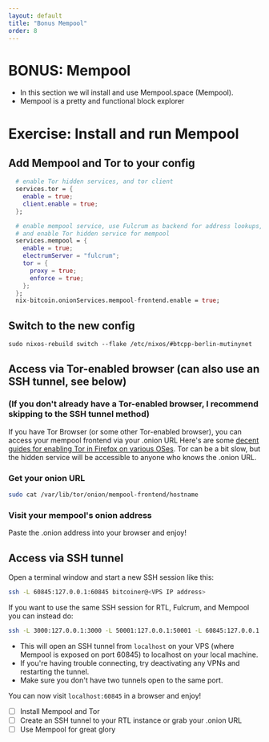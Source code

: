 ```yaml
---
layout: default
title: "Bonus Mempool"
order: 8
---
```



# BONUS: Mempool

- In this section we wil install and use Mempool.space (Mempool).
- Mempool is a pretty and functional block explorer

# Exercise: Install and run Mempool

## Add Mempool and Tor to your config

```nix
  # enable Tor hidden services, and tor client
  services.tor = {
    enable = true;
    client.enable = true;
  };

  # enable mempool service, use Fulcrum as backend for address lookups,
  # and enable Tor hidden service for mempool
  services.mempool = {
    enable = true;
    electrumServer = "fulcrum";
    tor = {
      proxy = true;
      enforce = true;
    };
  };
  nix-bitcoin.onionServices.mempool-frontend.enable = true;
```

## Switch to the new config

```
sudo nixos-rebuild switch --flake /etc/nixos/#btcpp-berlin-mutinynet
```

## Access via Tor-enabled browser (can also use an SSH tunnel, see below)
### (If you don't already have a Tor-enabled browser, I recommend skipping to the SSH tunnel method)
If you have Tor Browser (or some other Tor-enabled browser), you can access your mempool frontend via your .onion URL
Here's are some [decent guides for enabling Tor in Firefox on various OSes](https://docs.start9.com/latest/guides/device-guides/).
Tor can be a bit slow, but the hidden service will be accessible to anyone who knows the .onion URL.

### Get your onion URL
```sh
sudo cat /var/lib/tor/onion/mempool-frontend/hostname
```

### Visit your mempool's onion address
Paste the .onion address into your browser and enjoy!

## Access via SSH tunnel
Open a terminal window and start a new SSH session like this:

```sh
ssh -L 60845:127.0.0.1:60845 bitcoiner@<VPS IP address>
```

If you want to use the same SSH session for RTL, Fulcrum, and Mempool you can instead do:
```sh
ssh -L 3000:127.0.0.1:3000 -L 50001:127.0.0.1:50001 -L 60845:127.0.0.1:60845 bitcoiner@<VPS IP address>
```

- This will open an SSH tunnel from `localhost` on your VPS (where Mempool is exposed on port 60845) to localhost on your local machine.
- If you're having trouble connecting, try deactivating any VPNs and restarting the tunnel.
- Make sure you don't have two tunnels open to the same port.

You can now visit `localhost:60845` in a browser and enjoy!

- [ ] Install Mempool and Tor
- [ ] Create an SSH tunnel to your RTL instance or grab your .onion URL
- [ ] Use Mempool for great glory
